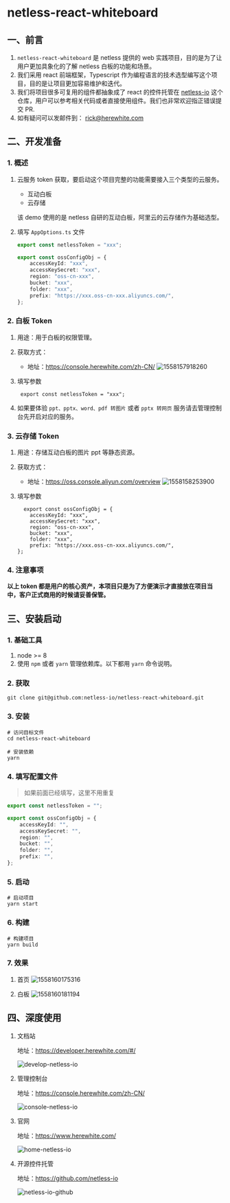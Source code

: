 # netless-react-whiteboard

## 一、前言

1. `netless-react-whiteboard` 是 netless 提供的 web 实践项目，目的是为了让用户更加具象化的了解 netless 白板的功能和场景。
2. 我们采用 react 前端框架，Typescript 作为编程语言的技术选型编写这个项目，目的是让项目更加容易维护和迭代。
3. 我们将项目很多可复用的组件都抽象成了 react 的控件托管在 [netless-io](https://github.com/netless-io) 这个仓库，用户可以参考相关代码或者直接使用组件。我们也非常欢迎指正错误提交 PR.
4. 如有疑问可以发邮件到： rick@herewhite.com

## 二、开发准备

### 1. 概述

1. 云服务 token 获取，要启动这个项目完整的功能需要接入三个类型的云服务。

    - 互动白板
    - 云存储

    该 demo 使用的是 netless 自研的互动白板，阿里云的云存储作为基础选型。

2. 填写 `AppOptions.ts` 文件  

    ``` typescript
    export const netlessToken = "xxx";
    
    export const ossConfigObj = {
        accessKeyId: "xxx",
        accessKeySecret: "xxx",
        region: "oss-cn-xxx",
        bucket: "xxx",
        folder: "xxx",
        prefix: "https://xxx.oss-cn-xxx.aliyuncs.com/",
    };
    
    ```

### 2. 白板 Token

1. 用途：用于白板的权限管理。
2. 获取方式：
    - 地址：https://console.herewhite.com/zh-CN/
    ![1558157918260](https://ohuuyffq2.qnssl.com/1558157918260.jpg)

3. 填写参数
  
    ```
     export const netlessToken = "xxx";
    ```
4. 如果要体验 `ppt、pptx、word、pdf 转图片` 或者 `pptx 转网页`  服务请去管理控制台先开启对应的服务。

### 3. 云存储 Token

1. 用途：存储互动白板的图片 ppt 等静态资源。
2. 获取方式：
    - 地址：https://oss.console.aliyun.com/overview
    ![1558158253900](https://ohuuyffq2.qnssl.com/1558158253900.jpg)

3. 填写参数
  
    ```
      export const ossConfigObj = {
        accessKeyId: "xxx",
        accessKeySecret: "xxx",
        region: "oss-cn-xxx",
        bucket: "xxx",
        folder: "xxx",
        prefix: "https://xxx.oss-cn-xxx.aliyuncs.com/",
    };
    ```

    
### 4. 注意事项

**以上 token 都是用户的核心资产，本项目只是为了方便演示才直接放在项目当中，客户正式商用的时候请妥善保管。**
    
## 三、安装启动

### 1. 基础工具

1. node >= 8
2. 使用 `npm` 或者 `yarn` 管理依赖库。以下都用 `yarn` 命令说明。

### 2. 获取

```shell
git clone git@github.com:netless-io/netless-react-whiteboard.git
```

### 3. 安装

```shell
# 访问目标文件
cd netless-react-whiteboard

# 安装依赖
yarn
```

### 4. 填写配置文件

> 如果前面已经填写，这里不用重复

```typescript
export const netlessToken = "";

export const ossConfigObj = {
    accessKeyId: "",
    accessKeySecret: "",
    region: "",
    bucket: "",
    folder: "",
    prefix: "",
};

```

### 5. 启动

```shell
# 启动项目
yarn start
```

### 6. 构建

```shell
# 构建项目
yarn build
```

### 7. 效果

1. 首页
    ![1558160175316](https://ohuuyffq2.qnssl.com/1558160175316.jpg)

2. 白板
    ![1558160181194](https://ohuuyffq2.qnssl.com/1558160181194.jpg)

## 四、深度使用

1. 文档站

    地址：https://developer.herewhite.com/#/
    
    ![develop-netless-io](https://ohuuyffq2.qnssl.com/develop-netless-io.png)


2. 管理控制台

    地址：https://console.herewhite.com/zh-CN/
    
    ![console-netless-io](https://ohuuyffq2.qnssl.com/console-netless-io.png)

3. 官网

    地址：https://www.herewhite.com/
    
    ![home-netless-io](https://ohuuyffq2.qnssl.com/home-netless-io.png)

4. 开源控件托管

    地址：https://github.com/netless-io
    
    ![netless-io-github](https://ohuuyffq2.qnssl.com/netless-io-github.png)

